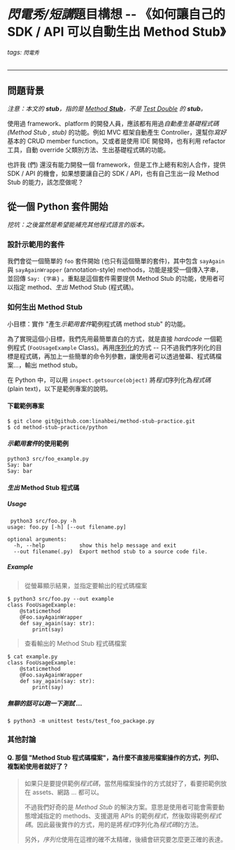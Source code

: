 # *閃電秀/短講*題目構想 -- 《如何讓自己的 SDK / API 可以自動生出 Method Stub》

###### tags: ``閃電秀``
___

## 問題背景

*注意：本文的 **stub**，指的是 [Method **Stub**](https://en.wikipedia.org/wiki/Method_stub)，不是 [Test Double](https://en.wikipedia.org/wiki/Test_double) 的 **stub**。*

使用過 framework、platform 的開發人員，應該都有用過*自動產生基礎程式碼 (Method Stub , stub)* 的功能。例如 MVC 框架自動產生 Controller，還幫你*寫好*基本的 CRUD member function。又或者是使用 IDE 開發時，也有利用 refactor 工具，自動 override 父類別方法、生出基礎程式碼的功能。

也許我 (們) 還沒有能力開發一個 framework，但是工作上總有和別人合作，提供 SDK / API 的機會，如果想要讓自己的 SDK / API，也有自己生出一段 Method Stub 的能力，該怎麼做呢？

## 從一個 Python 套件開始

*挖坑：之後當然是希望能補充其他程式語言的版本。*

### 設計示範用的套件

我們會從一個簡單的 ``foo`` 套件開始 (也只有這個簡單的套件)，其中包含 ``sayAgain`` 與 ``sayAgainWrapper`` (annotation-style) methods，功能是接受一個傳入字串，並回傳 ``Say: {字串}`` 。重點是這個套件需要提供 Method Stub 的功能，使用者可以指定 method、*生出* Method Stub (程式碼)。


### 如何生出 Method Stub

小目標：實作 "產生*示範用套件*範例程式碼 method stub" 的功能。

為了實現這個小目標，我們先用最簡單直白的方式，就是直接 *hardcode* 一個範例程式 (``FooUsageExample`` Class)。再用[序列化](https://zh.wikipedia.org/wiki/%E5%BA%8F%E5%88%97%E5%8C%96)的方式 -- 只不過我們序列化的目標是程式碼，再加上一些簡單的命令列參數，讓使用者可以透過螢幕、程式碼檔案...，輸出 method stub。

在 Python 中，可以用 ``inspect.getsource(object)``  將*程式*序列化為*程式碼*  (plain text)，以下是範例專案的說明。

#### 下載範例專案

```shell
$ git clone git@github.com:linahbei/method-stub-practice.git
$ cd method-stub-practice/python
```

#### *示範用套件*的使用範例

```shell
python3 src/foo_example.py      
Say: bar
Say: bar
```

#### *生出* Method Stub 程式碼

##### Usage

```shell
 python3 src/foo.py -h
usage: foo.py [-h] [--out filename.py]

optional arguments:
  -h, --help           show this help message and exit
  --out filename(.py)  Export method stub to a source code file.
```

##### Example

> 從螢幕顯示結果，並指定要輸出的程式碼檔案

```shell
$ python3 src/foo.py --out example
class FooUsageExample:
    @staticmethod
    @Foo.sayAgainWrapper
    def say_again(say: str):
        print(say)
```

> 查看輸出的 Method Stub 程式碼檔案

```shell
$ cat example.py 
class FooUsageExample:
    @staticmethod
    @Foo.sayAgainWrapper
    def say_again(say: str):
        print(say)
```

##### 無聊的話可以跑一下測試 ...

```shell
$ python3 -m unittest tests/test_foo_package.py
```

### 其他討論

#### Q. 那個 "Method Stub 程式碼檔案"，為什麼不直接用檔案操作的方式，列印、複製給使用者就好了？

> 如果只是要提供範例*程式碼*，當然用檔案操作的方式就好了，看要把範例放在 assets、網路 ... 都可以。
> 
> 不過我們好奇的是 *Method Stub* 的解決方案。意思是使用者可能會需要動態增減指定的 methods、支援選用 APIs 的範例*程式*，然後取得範例*程式碼*。因此最後實作的方式，用的是將*程式*序列化為*程式碼*的方法。
> 
> 另外，*序列化*使用在這裡的確不太精確，後續會研究要怎麼更正確的表達。


